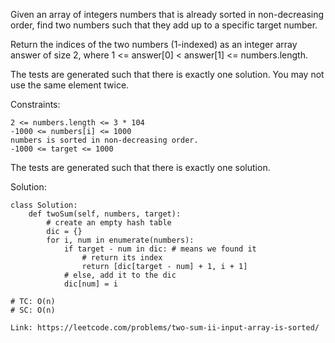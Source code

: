 Given an array of integers numbers that is already sorted in non-decreasing order, find two numbers such that they add up to a specific target number.

Return the indices of the two numbers (1-indexed) as an integer array answer of size 2, where 1 <= answer[0] < answer[1] <= numbers.length.

The tests are generated such that there is exactly one solution. You may not use the same element twice.

Constraints:
```
2 <= numbers.length <= 3 * 104
-1000 <= numbers[i] <= 1000
numbers is sorted in non-decreasing order.
-1000 <= target <= 1000
```
The tests are generated such that there is exactly one solution.

Solution:
```
class Solution:
    def twoSum(self, numbers, target):
        # create an empty hash table
        dic = {}
        for i, num in enumerate(numbers):
            if target - num in dic: # means we found it
                # return its index
                return [dic[target - num] + 1, i + 1]
            # else, add it to the dic
            dic[num] = i

# TC: O(n)
# SC: O(n)

```
```
Link: https://leetcode.com/problems/two-sum-ii-input-array-is-sorted/
```
